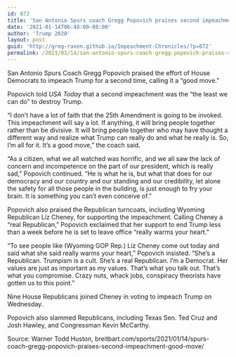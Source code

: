 ```yaml
---
id: 872
title: 'San Antonio Spurs coach Gregg Popovich praises second impeachment: ‘Good move’'
date: '2021-01-14T06:48:00-08:00'
author: 'Trump 2020'
layout: post
guid: 'http://greg-raven.github.io/Impeachment-Chronicles/?p=872'
permalink: /2021/01/14/san-antonio-spurs-coach-gregg-popovich-praises-second-impeachment-good-move/
---
```


San Antonio Spurs Coach Gregg Popovich praised the effort of House Democrats to impeach Trump for a second time, calling it a “good move.”

Popovich told *USA Today* that a second impeachment was the “the least we can do” to destroy Trump.

“I don’t have a lot of faith that the 25th Amendment is going to be invoked. This impeachment will say a lot. If anything, it will bring people together rather than be divisive. It will bring people together who may have thought a different way and realize what Trump can really do and what he really is. So, I’m all for it. It’s a good move,” the coach said.

“As a citizen, what we all watched was horrific, and we all saw the lack of concern and incompetence on the part of our president, which is really sad,” Popovich continued. “He is what he is, but what that does for our democracy and our country and our standing and our credibility, let alone the safety for all those people in the building, is just enough to fry your brain. It is something you can’t even conceive of.”

Popovich also praised the Republican turncoats, including Wyoming Republican Liz Cheney, for supporting the impeachment. Calling Cheney a “real Republican,” Popovich exclaimed that her support to end Trump less than a week before he is set to leave office “really warms your heart.”

“To see people like (Wyoming GOP Rep.) Liz Cheney come out today and said what she said really warms your heart,” Popovich insisted. “She’s a Republican. Trumpism is a cult. She’s a real Republican. I’m a Democrat. Her values are just as important as my values. That’s what you talk out. That’s what you compromise. Crazy nuts, whack jobs, conspiracy theorists have gotten us to this point.”

Nine House Republicans joined Cheney in voting to impeach Trump on Wednesday.

Popovich also slammed Republicans, including Texas Sen. Ted Cruz and Josh Hawley, and Congressman Kevin McCarthy.

Source: Warner Todd Huston, breitbart.com/sports/2021/01/14/spurs-coach-gregg-popovich-praises-second-impeachment-good-move/